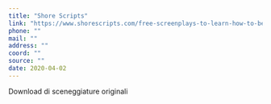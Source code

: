 ```yaml
---
title: "Shore Scripts"
link: "https://www.shorescripts.com/free-screenplays-to-learn-how-to-be-a-screenwriter/?utm_source=newsletter&utm_medium=email&utm_campaign=45_genre_screenplays_to_download&utm_term=2018-07-09"
phone: ""
mail: ""
address: ""
coord: ""
source: ""
date: 2020-04-02
---
```


Download di sceneggiature originali
